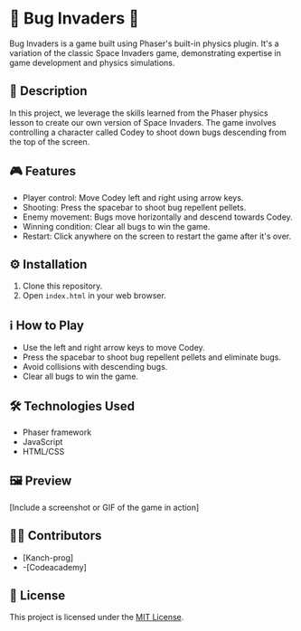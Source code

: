 # 🐛 Bug Invaders 🚀

Bug Invaders is a game built using Phaser's built-in physics plugin. It's a variation of the classic Space Invaders game, demonstrating expertise in game development and physics simulations.

## 📝 Description

In this project, we leverage the skills learned from the Phaser physics lesson to create our own version of Space Invaders. The game involves controlling a character called Codey to shoot down bugs descending from the top of the screen.

## 🎮 Features

- Player control: Move Codey left and right using arrow keys.
- Shooting: Press the spacebar to shoot bug repellent pellets.
- Enemy movement: Bugs move horizontally and descend towards Codey.
- Winning condition: Clear all bugs to win the game.
- Restart: Click anywhere on the screen to restart the game after it's over.

## ⚙️ Installation

1. Clone this repository.
2. Open `index.html` in your web browser.

## ℹ️ How to Play

- Use the left and right arrow keys to move Codey.
- Press the spacebar to shoot bug repellent pellets and eliminate bugs.
- Avoid collisions with descending bugs.
- Clear all bugs to win the game.

## 🛠️ Technologies Used

- Phaser framework
- JavaScript
- HTML/CSS

## 🖼️ Preview

[Include a screenshot or GIF of the game in action]

## 👨‍💻 Contributors

- [Kanch-prog]
- -[Codeacademy]


## 📜 License

This project is licensed under the [MIT License](https://opensource.org/licenses/MIT).
